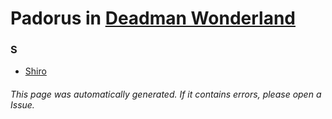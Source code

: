 # Padorus in [Deadman Wonderland](https://myanimelist.net/manga/3986/Deadman_Wonderland)

### S
* [Shiro](https://github.com/shadow578/Project-Padoru/blob/master/table-of-contents/characters/Shiro.md)

###### This page was automatically generated. If it contains errors, please open a Issue.
